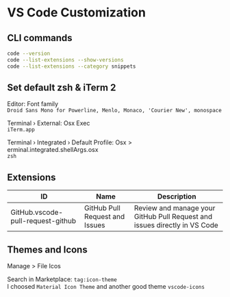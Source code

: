# VS Code Customization

## CLI commands
```zsh
code --version
code --list-extensions --show-versions
code --list-extensions --category snippets
```

## Set default zsh & iTerm 2

Editor: Font family\
`Droid Sans Mono for Powerline, Menlo, Monaco, 'Courier New', monospace`

Terminal › External: Osx Exec\
`iTerm.app`

Terminal › Integrated › Default Profile: Osx > erminal.integrated.shellArgs.osx\
`zsh`

## Extensions
| ID | Name | Description |
|----|------|-------------|
| GitHub.vscode-pull-request-github | GitHub Pull Request and Issues | Review and manage your GitHub Pull Request and issues directly in VS Code |

## Themes and Icons
Manage > File Icos

Search in Marketplace: `tag:icon-theme`\
I choosed `Material Icon Theme` and another good theme `vscode-icons`

